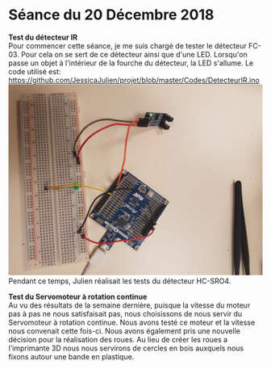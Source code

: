 # Séance du 20 Décembre 2018

<strong> Test du détecteur IR </strong> <br/>
Pour commencer cette séance, je me suis chargé de tester le détecteur FC-03. Pour cela on se sert de ce détecteur ainsi que d'une LED.
Lorsqu'on passe un objet à l'intérieur de la fourche du détecteur, la LED s'allume. Le code utilisé est:
https://github.com/JessicaJulien/projet/blob/master/Codes/DetecteurIR.ino
![alt text](https://github.com/JessicaJulien/projet/blob/master/Documentation/detecteurIR.jpg)
Pendant ce temps, Julien réalisait les tests du détecteur HC-SRO4.

<strong> Test du Servomoteur à rotation continue  </strong> <br/>
Au vu des résultats de la semaine dernière, puisque la vitesse du moteur pas à pas ne nous satisfaisait pas, nous choisissons de nous servir du Servomoteur à rotation continue. Nous avons testé ce moteur et la vitesse nous convenait cette fois-ci. 
Nous avons également pris une nouvelle décision pour la réalisation des roues. Au lieu de créer les roues a l'imprimante 3D nous nous servirons de cercles en bois auxquels nous fixons autour une bande en plastique.

